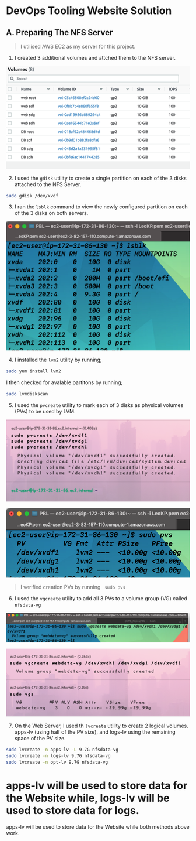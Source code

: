 # DevOps Tooling Website Solution

 ## A.  **Preparing The NFS Server**

> I utilised AWS EC2 as my server for this project. 

1. I created 3 additional volumes and attched them to the NFS server.

![Screenshot](https://github.com/ardamz/PersonalDemos/blob/main/6.%20Project%206%20Web%20Solution%20with%20WordPress/Volumes.png)

2. I used the `gdisk` utility to create a single partition on each of the 3 disks attached to the NFS Server.
 ```bash 
sudo gdisk /dev/xvdf
```
3. I ran the `lsblk` command to view the newly configured partition on each of the 3 disks on both servers.

![Screenshot](https://github.com/ardamz/PersonalDemos/blob/main/6.%20Project%206%20Web%20Solution%20with%20WordPress/DrivesPartitioned.png)

4. I installed the `lvm2` utility by running;
```bash
sudo yum install lvm2
```
I then checked for avalable partitons by running;
```bash 
sudo lvmdiskscan
```
5.  I used the `pvcreate` utility to mark each of 3 disks as physical volumes (PVs) to be used by LVM.

![Screenshot](https://github.com/ardamz/PersonalDemos/blob/main/6.%20Project%206%20Web%20Solution%20with%20WordPress/PhysicalVolumes.png)


![Screenshot](https://github.com/ardamz/PersonalDemos/blob/main/6.%20Project%206%20Web%20Solution%20with%20WordPress/SudoPvs.png)
> I verified creation PVs by running ` sudo pvs`

6.  I used the `vgcreate` utility to add all 3 PVs to a volume group (VG) called `nfsdata-vg`

![Screenshot](https://github.com/ardamz/PersonalDemos/blob/main/6.%20Project%206%20Web%20Solution%20with%20WordPress/VGCreate.png)

![Screenshot](https://github.com/ardamz/PersonalDemos/blob/main/6.%20Project%206%20Web%20Solution%20with%20WordPress/SudoVGS.png)

7. On the Web Server, I used th `lvcreate` utility to create 2 logical volumes. apps-lv (using half of the PV size), and logs-lv using the remaining space of the PV size. 

```bash
sudo lvcreate -n apps-lv -L 9.7G nfsdata-vg
sudo lvcreate -n logs-lv 9.7G nfsdata-vg
sudo lvcreate -n opt-lv 9.7G nfsdata-vg
```
# apps-lv will be used to store data for the Website while, logs-lv will be used to store data for logs.

<!---
opt-lv will be used to store data for the Website while, logs-lv will be used to store data for logs.
-->


[apps-lv and logs-lv will be used to store data for the Website while, logs-lv will be used to store data for logs.]: #

apps-lv will be used to store data for the Website while both methods above work.